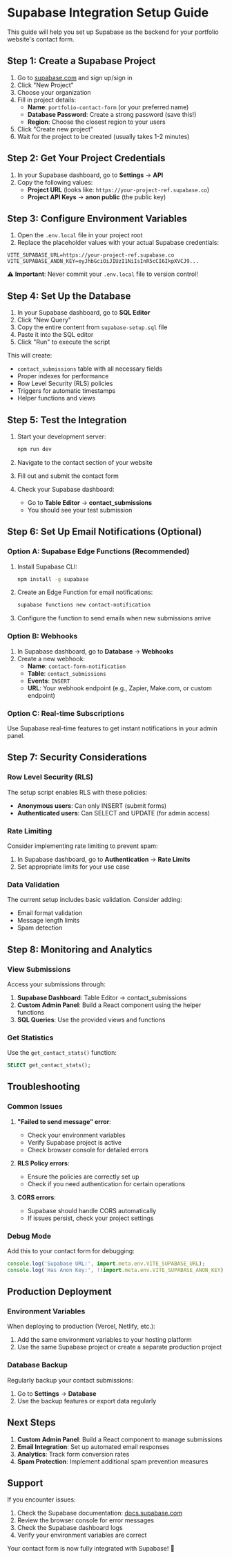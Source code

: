 # Supabase Integration Setup Guide

This guide will help you set up Supabase as the backend for your portfolio website's contact form.

## Step 1: Create a Supabase Project

1. Go to [supabase.com](https://supabase.com) and sign up/sign in
2. Click "New Project"
3. Choose your organization
4. Fill in project details:
   - **Name**: `portfolio-contact-form` (or your preferred name)
   - **Database Password**: Create a strong password (save this!)
   - **Region**: Choose the closest region to your users
5. Click "Create new project"
6. Wait for the project to be created (usually takes 1-2 minutes)

## Step 2: Get Your Project Credentials

1. In your Supabase dashboard, go to **Settings** → **API**
2. Copy the following values:
   - **Project URL** (looks like: `https://your-project-ref.supabase.co`)
   - **Project API Keys** → **anon public** (the public key)

## Step 3: Configure Environment Variables

1. Open the `.env.local` file in your project root
2. Replace the placeholder values with your actual Supabase credentials:

```env
VITE_SUPABASE_URL=https://your-project-ref.supabase.co
VITE_SUPABASE_ANON_KEY=eyJhbGciOiJIUzI1NiIsInR5cCI6IkpXVCJ9...
```

⚠️ **Important**: Never commit your `.env.local` file to version control!

## Step 4: Set Up the Database

1. In your Supabase dashboard, go to **SQL Editor**
2. Click "New Query"
3. Copy the entire content from `supabase-setup.sql` file
4. Paste it into the SQL editor
5. Click "Run" to execute the script

This will create:
- `contact_submissions` table with all necessary fields
- Proper indexes for performance
- Row Level Security (RLS) policies
- Triggers for automatic timestamps
- Helper functions and views

## Step 5: Test the Integration

1. Start your development server:
   ```bash
   npm run dev
   ```

2. Navigate to the contact section of your website
3. Fill out and submit the contact form
4. Check your Supabase dashboard:
   - Go to **Table Editor** → **contact_submissions**
   - You should see your test submission

## Step 6: Set Up Email Notifications (Optional)

### Option A: Supabase Edge Functions (Recommended)

1. Install Supabase CLI:
   ```bash
   npm install -g supabase
   ```

2. Create an Edge Function for email notifications:
   ```bash
   supabase functions new contact-notification
   ```

3. Configure the function to send emails when new submissions arrive

### Option B: Webhooks

1. In Supabase dashboard, go to **Database** → **Webhooks**
2. Create a new webhook:
   - **Name**: `contact-form-notification`
   - **Table**: `contact_submissions`
   - **Events**: `INSERT`
   - **URL**: Your webhook endpoint (e.g., Zapier, Make.com, or custom endpoint)

### Option C: Real-time Subscriptions

Use Supabase real-time features to get instant notifications in your admin panel.

## Step 7: Security Considerations

### Row Level Security (RLS)
The setup script enables RLS with these policies:
- **Anonymous users**: Can only INSERT (submit forms)
- **Authenticated users**: Can SELECT and UPDATE (for admin access)

### Rate Limiting
Consider implementing rate limiting to prevent spam:

1. In Supabase dashboard, go to **Authentication** → **Rate Limits**
2. Set appropriate limits for your use case

### Data Validation
The current setup includes basic validation. Consider adding:
- Email format validation
- Message length limits
- Spam detection

## Step 8: Monitoring and Analytics

### View Submissions
Access your submissions through:
1. **Supabase Dashboard**: Table Editor → contact_submissions
2. **Custom Admin Panel**: Build a React component using the helper functions
3. **SQL Queries**: Use the provided views and functions

### Get Statistics
Use the `get_contact_stats()` function:
```sql
SELECT get_contact_stats();
```

## Troubleshooting

### Common Issues

1. **"Failed to send message" error**:
   - Check your environment variables
   - Verify Supabase project is active
   - Check browser console for detailed errors

2. **RLS Policy errors**:
   - Ensure the policies are correctly set up
   - Check if you need authentication for certain operations

3. **CORS errors**:
   - Supabase should handle CORS automatically
   - If issues persist, check your project settings

### Debug Mode
Add this to your contact form for debugging:
```javascript
console.log('Supabase URL:', import.meta.env.VITE_SUPABASE_URL);
console.log('Has Anon Key:', !!import.meta.env.VITE_SUPABASE_ANON_KEY);
```

## Production Deployment

### Environment Variables
When deploying to production (Vercel, Netlify, etc.):
1. Add the same environment variables to your hosting platform
2. Use the same Supabase project or create a separate production project

### Database Backup
Regularly backup your contact submissions:
1. Go to **Settings** → **Database**
2. Use the backup features or export data regularly

## Next Steps

1. **Custom Admin Panel**: Build a React component to manage submissions
2. **Email Integration**: Set up automated email responses
3. **Analytics**: Track form conversion rates
4. **Spam Protection**: Implement additional spam prevention measures

## Support

If you encounter issues:
1. Check the Supabase documentation: [docs.supabase.com](https://docs.supabase.com)
2. Review the browser console for error messages
3. Check the Supabase dashboard logs
4. Verify your environment variables are correct

Your contact form is now fully integrated with Supabase! 🎉
